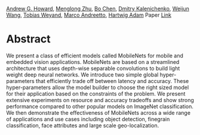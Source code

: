 [Andrew G. Howard](https://arxiv.org/search/cs?searchtype=author&query=Howard,+A+G), [Menglong Zhu](https://arxiv.org/search/cs?searchtype=author&query=Zhu,+M), [Bo Chen](https://arxiv.org/search/cs?searchtype=author&query=Chen,+B), [Dmitry Kalenichenko](https://arxiv.org/search/cs?searchtype=author&query=Kalenichenko,+D), [Weijun Wang](https://arxiv.org/search/cs?searchtype=author&query=Wang,+W), [Tobias Weyand](https://arxiv.org/search/cs?searchtype=author&query=Weyand,+T), [Marco Andreetto](https://arxiv.org/search/cs?searchtype=author&query=Andreetto,+M), [Hartwig Adam](https://arxiv.org/search/cs?searchtype=author&query=Adam,+H)
Paper [Link](https://arxiv.org/abs/1704.04861)

# Abstract
We present a class of efficient models called MobileNets for mobile and embedded vision applications. MobileNets are based on a streamlined architecture that uses depth-wise separable convolutions to build light weight deep neural networks. We introduce two simple global hyper-parameters that efficiently trade off between latency and accuracy. These hyper-parameters allow the model builder to choose the right sized model for their application based on the constraints of the problem. We present extensive experiments on resource and accuracy tradeoffs and show strong performance compared to other popular models on ImageNet classification. We then demonstrate the effectiveness of MobileNets across a wide range of applications and use cases including object detection, finegrain classification, face attributes and large scale geo-localization.